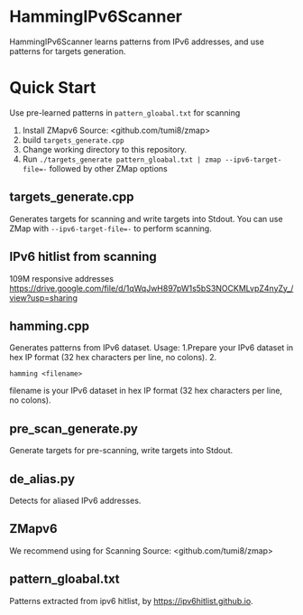 # HammingIPv6Scanner
HammingIPv6Scanner learns patterns from IPv6 addresses, and use patterns for targets generation.
# Quick Start
Use pre-learned patterns in `pattern_gloabal.txt` for scanning
  1. Install ZMapv6 Source: <github.com/tumi8/zmap>
  2. build `targets_generate.cpp`
  3. Change working directory to this repository.
  4. Run `./targets_generate pattern_gloabal.txt | zmap --ipv6-target-file=-` followed by other ZMap options


## targets_generate.cpp
Generates targets for scanning and write targets into Stdout. You can use ZMap with `--ipv6-target-file=-` to perform scanning.

## IPv6 hitlist from scanning
109M responsive addresses
https://drive.google.com/file/d/1qWqJwH897pW1s5bS3NOCKMLvpZ4nyZy_/view?usp=sharing

## hamming.cpp
Generates patterns from IPv6 dataset.
Usage: 
1.Prepare your IPv6 dataset in hex IP format (32 hex characters per line, no colons).
2.
```
hamming <filename>
```
filename is your IPv6 dataset in hex IP format (32 hex characters per line, no colons).

## pre_scan_generate.py
Generate targets for pre-scanning, write targets into Stdout.

## de_alias.py
Detects for aliased IPv6 addresses.

## ZMapv6
We recommend using  for Scanning
Source: <github.com/tumi8/zmap>

## pattern_gloabal.txt
Patterns extracted from ipv6 hitlist, by https://ipv6hitlist.github.io.
